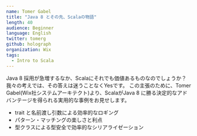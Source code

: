 ```yaml
---
name: Tomer Gabel
title: "Java 8 とその先、Scalaの物語"
length: 40
audience: Beginner
language: English
twitter: tomerg
github: holograph
organization: Wix
tags:
  - Intro to Scala
---
```

Java 8 採用が急増するなか、Scalaにそれでも価値あるものなのでしょうか？　我々の考えでは、その答えは迷うことなくYesです。
この主張のために、Tomer Gabel(Wix社システムアーキテクト)より、ScalaがJava 8 に勝る決定的なアドバンテージを得られる実用的な事例をお見せします。

* trait と名前渡し引数による効率的なロギング
* パターン・マッチングの楽しさと利点
* 型クラスによる型安全で効率的なシリアライゼーション
